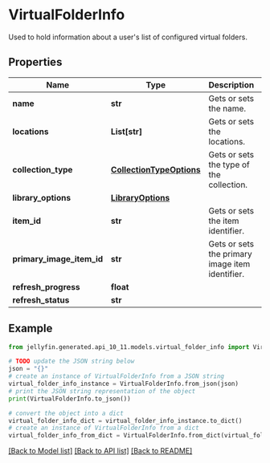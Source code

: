# VirtualFolderInfo

Used to hold information about a user's list of configured virtual folders.

## Properties

Name | Type | Description | Notes
------------ | ------------- | ------------- | -------------
**name** | **str** | Gets or sets the name. | [optional] 
**locations** | **List[str]** | Gets or sets the locations. | [optional] 
**collection_type** | [**CollectionTypeOptions**](CollectionTypeOptions.md) | Gets or sets the type of the collection. | [optional] 
**library_options** | [**LibraryOptions**](LibraryOptions.md) |  | [optional] 
**item_id** | **str** | Gets or sets the item identifier. | [optional] 
**primary_image_item_id** | **str** | Gets or sets the primary image item identifier. | [optional] 
**refresh_progress** | **float** |  | [optional] 
**refresh_status** | **str** |  | [optional] 

## Example

```python
from jellyfin.generated.api_10_11.models.virtual_folder_info import VirtualFolderInfo

# TODO update the JSON string below
json = "{}"
# create an instance of VirtualFolderInfo from a JSON string
virtual_folder_info_instance = VirtualFolderInfo.from_json(json)
# print the JSON string representation of the object
print(VirtualFolderInfo.to_json())

# convert the object into a dict
virtual_folder_info_dict = virtual_folder_info_instance.to_dict()
# create an instance of VirtualFolderInfo from a dict
virtual_folder_info_from_dict = VirtualFolderInfo.from_dict(virtual_folder_info_dict)
```
[[Back to Model list]](../README.md#documentation-for-models) [[Back to API list]](../README.md#documentation-for-api-endpoints) [[Back to README]](../README.md)


